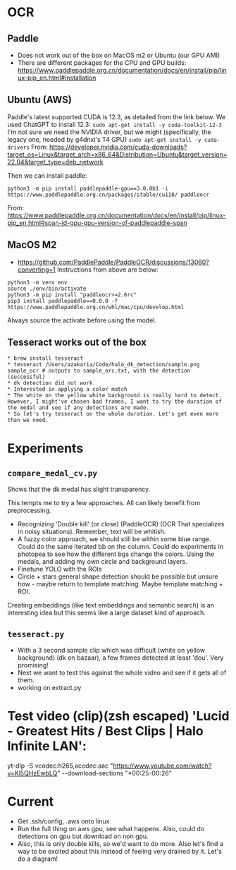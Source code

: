 # OCR
## Paddle
* Does not work out of the box on MacOS m2 or Ubuntu (our GPU AMI)
* There are different packages for the CPU and GPU builds:
https://www.paddlepaddle.org.cn/documentation/docs/en/install/pip/linux-pip_en.html#installation

## Ubuntu (AWS)
Paddle's latest supported CUDA is 12.3, as detailed from the link below. We used ChatGPT to install 12.3: 
`sudo apt-get install -y cuda-toolkit-12-3`
I'm not sure we need the NVIDIA driver, but we might (specifically, the legacy one, needed by g4dnxl's T4 GPU)
`sudo apt-get install -y cuda-drivers`
From:
https://developer.nvidia.com/cuda-downloads?target_os=Linux&target_arch=x86_64&Distribution=Ubuntu&target_version=22.04&target_type=deb_network

Then we can install paddle:
```
python3 -m pip install paddlepaddle-gpu==3.0.0b1 -i https://www.paddlepaddle.org.cn/packages/stable/cu118/ paddleocr
```
From:
https://www.paddlepaddle.org.cn/documentation/docs/en/install/pip/linux-pip_en.html#span-id-gpu-gpu-version-of-paddlepaddle-span

## MacOS M2
* https://github.com/PaddlePaddle/PaddleOCR/discussions/13060?converting=1
Instructions from above are below:
```
python3 -m venv env
source ./env/bin/activate
python3 -m pip install "paddleocr>=2.6rc"
pip3 install paddlepaddle==0.0.0 -f https://www.paddlepaddle.org.cn/whl/mac/cpu/develop.html
```
Always source the activate before using the model.

## Tesseract works out of the box
    * brew install tesseract
    * tesseract /Users/azakaria/Code/halo_dk_detection/sample.png sample_ocr # outputs to sample_orc.txt, with the detection (successful)
    * dk detection did not work
    * Interested in applying a color match
    * The white on the yellow white background is really hard to detect. However, I might've chosen bad frames, I want to try the duration of the medal and see if any detections are made.
    * So let's try tesseract on the whole duration. Let's get even more than we need.



# Experiments
## `compare_medal_cv.py`
Shows that the dk medal has slight transparency.

This tempts me to try a few approaches. All can likely benefit from preprocessing.
* Recognizing 'Double kill' (or close) (PaddleOCR) (OCR That specializes in noisy situations). Remember, text will be whitish.
* A fuzzy color approach, we should still be within some blue range. Could do the same iterated bb on the column. Could do experiments in photopea to see how the different bgs change the colors. Using the medals, and adding my own circle and background layers.
* Finetune YOLO with the ROIs
* Circle + stars general shape detection should be possible but unsure how - maybe return to template matching. Maybe template matching + ROI.

Creating embeddings (like text embeddings and semantic search) is an interesting idea but this seems like a large dataset kind of approach.

## `tesseract.py`
* With a 3 second sample clip which was difficult (white on yellow background) (dk on bazaar), a few frames detected at least  'dou'. Very promising! 
* Next we want to test this against the whole video and see if it gets all of them.
* working on extract.py

# Test video (clip)(zsh escaped) 'Lucid - Greatest Hits / Best Clips | Halo Infinite LAN':
yt-dlp -S vcodec:h265,acodec:aac "https://www.youtube.com/watch?v=Kl5QHzEwbLQ" --download-sections "*00:25-00:26"

# Current
* Get .ssh/config, .aws onto linux
* Run the full thing on aws gpu, see what happens. Also, could do detections on gpu but download on non gpu.
* Also, this is only double kills, so we'd want to do more. Also let's find a way to be excited about this instead of feeling very drained by it. Let's do a diagram!
